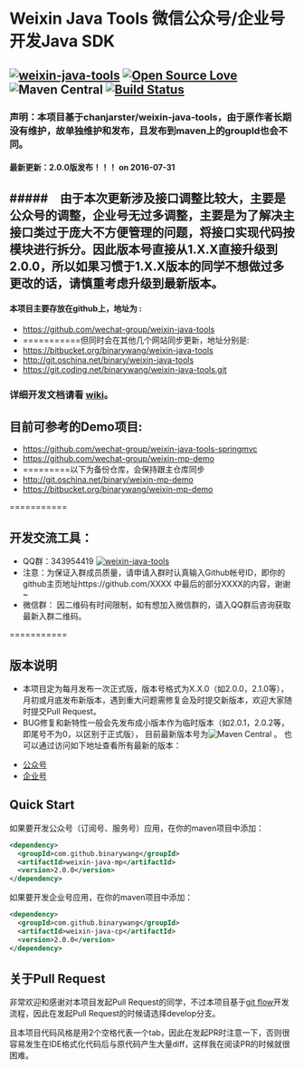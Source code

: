 # Weixin Java Tools 微信公众号/企业号开发Java SDK
## <a target="_blank" href="http://shang.qq.com/wpa/qunwpa?idkey=078f7a153d243853e24cf2b542e7a6ccbf2a592bc138080f84d11297f736ec46"><img border="0" src="http://pub.idqqimg.com/wpa/images/group.png" alt="weixin-java-tools" title="weixin-java-tools"></a>  [![Open Source Love](https://badges.frapsoft.com/os/v1/open-source.svg?v=103)](https://github.com/ellerbrock/open-source-badge/)     ![Maven Central](https://img.shields.io/maven-central/v/com.github.binarywang/weixin-java-parent.svg)  [![Build Status](https://travis-ci.org/binarywang/weixin-java-tools.svg?branch=develop)](https://travis-ci.org/binarywang/weixin-java-tools)


### 声明：本项目基于chanjarster/weixin-java-tools，由于原作者长期没有维护，故单独维护和发布，且发布到maven上的groupId也会不同。
#### 最新更新：2.0.0版发布！！！ on 2016-07-31
#####　由于本次更新涉及接口调整比较大，主要是公众号的调整，企业号无过多调整，主要是为了解决主接口类过于庞大不方便管理的问题，将接口实现代码按模块进行拆分。因此版本号直接从1.X.X直接升级到2.0.0，所以如果习惯于1.X.X版本的同学不想做过多更改的话，请慎重考虑升级到最新版本。
---

#### 本项目主要存放在github上，地址为 :
* https://github.com/wechat-group/weixin-java-tools
* ===========但同时会在其他几个网站同步更新，地址分别是:
* https://bitbucket.org/binarywang/weixin-java-tools
* http://git.oschina.net/binary/weixin-java-tools
* https://git.coding.net/binarywang/weixin-java-tools.git

### 详细开发文档请看 [wiki](https://github.com/chanjarster/weixin-java-tools/wiki)。

## 目前可参考的Demo项目:
* https://github.com/wechat-group/weixin-java-tools-springmvc
* https://github.com/wechat-group/weixin-mp-demo
* =========以下为备份仓库，会保持跟主仓库同步
* http://git.oschina.net/binary/weixin-mp-demo
* https://bitbucket.org/binarywang/weixin-mp-demo

===========
## 开发交流工具：
* QQ群：343954419 <a target="_blank" href="http://shang.qq.com/wpa/qunwpa?idkey=078f7a153d243853e24cf2b542e7a6ccbf2a592bc138080f84d11297f736ec46"><img border="0" src="http://pub.idqqimg.com/wpa/images/group.png" alt="weixin-java-tools" title="weixin-java-tools"></a>
*  注意：为保证入群成员质量，请申请入群时认真输入Github帐号ID，即你的github主页地址https://github.com/XXXX 中最后的部分XXXX的内容，谢谢~
* 微信群： 因二维码有时间限制，如有想加入微信群的，请入QQ群后咨询获取最新入群二维码。
 
===========

## 版本说明
* 本项目定为每月发布一次正式版，版本号格式为X.X.0（如2.0.0，2.1.0等），月初或月底发布新版本，遇到重大问题需修复会及时提交新版本，欢迎大家随时提交Pull Request。
* BUG修复和新特性一般会先发布成小版本作为临时版本（如2.0.1，2.0.2等，即尾号不为0，以区别于正式版）， 目前最新版本号为![Maven Central](https://img.shields.io/maven-central/v/com.github.binarywang/weixin-java-parent.svg) 。
也可以通过访问如下地址查看所有最新的版本：
- <a target="_blank" href="http://search.maven.org/#search%7Cgav%7C1%7Cg%3A%22com.github.binarywang%22%20AND%20a%3A%22weixin-java-mp%22">公众号</a>
- <a target="_blank" href="http://search.maven.org/#search%7Cgav%7C1%7Cg%3A%22com.github.binarywang%22%20AND%20a%3A%22weixin-java-cp%22">企业号</a>


## Quick Start

如果要开发公众号（订阅号、服务号）应用，在你的maven项目中添加：

```xml
<dependency>
  <groupId>com.github.binarywang</groupId>
  <artifactId>weixin-java-mp</artifactId>
  <version>2.0.0</version>
</dependency>
```

如果要开发企业号应用，在你的maven项目中添加：

```xml
<dependency>
  <groupId>com.github.binarywang</groupId>
  <artifactId>weixin-java-cp</artifactId>
  <version>2.0.0</version>
</dependency>
```


## 关于Pull Request

非常欢迎和感谢对本项目发起Pull Request的同学，不过本项目基于[git flow](https://www.atlassian.com/git/tutorials/comparing-workflows/gitflow-workflow)开发流程，因此在发起Pull Request的时候请选择develop分支。

且本项目代码风格是用2个空格代表一个tab，因此在发起PR时注意一下，否则很容易发生在IDE格式化代码后与原代码产生大量diff，这样我在阅读PR的时候就很困难。
